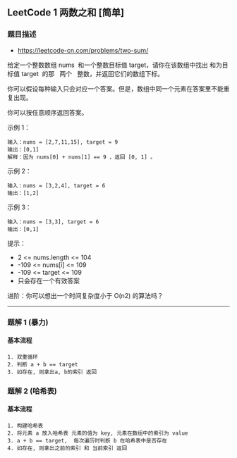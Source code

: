 ## LeetCode 1 两数之和 [简单]

### 题目描述

- https://leetcode-cn.com/problems/two-sum/

给定一个整数数组 nums  和一个整数目标值 target，请你在该数组中找出 和为目标值 target  的那   两个   整数，并返回它们的数组下标。

你可以假设每种输入只会对应一个答案。但是，数组中同一个元素在答案里不能重复出现。

你可以按任意顺序返回答案。

示例 1：

```
输入：nums = [2,7,11,15], target = 9
输出：[0,1]
解释：因为 nums[0] + nums[1] == 9 ，返回 [0, 1] 。
```

示例 2：

```
输入：nums = [3,2,4], target = 6
输出：[1,2]
```

示例 3：

```
输入：nums = [3,3], target = 6
输出：[0,1]
```

提示：

- 2 <= nums.length <= 104
- -109 <= nums[i] <= 109
- -109 <= target <= 109
- 只会存在一个有效答案

进阶：你可以想出一个时间复杂度小于 O(n2) 的算法吗？

---

### 题解 1 (暴力)

#### 基本流程

```
1. 双重循环
2. 判断 a + b == target
3. 如存在, 则拿出a, b的索引 返回
```

### 题解 2 (哈希表)

#### 基本流程

```
1. 构建哈希表
2. 将元素 a 放入哈希表 元素的值为 key, 元素在数组中的索引为 value
3. a + b == target,  每次遍历时判断 b 在哈希表中是否存在
4. 如存在, 则拿出之前的索引 和 当前索引 返回
```
